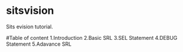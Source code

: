 # sitsvision
Sits evision tutorial. 

#Table of content
1.Introduction
2.Basic SRL
3.SEL Statement
4.DEBUG Statement
5.Adavance SRL


